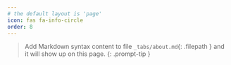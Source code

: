 ```yaml
---
# the default layout is 'page'
icon: fas fa-info-circle
order: 8
---
```


> Add Markdown syntax content to file `_tabs/about.md`{: .filepath } and it will show up on this page.
{: .prompt-tip }
